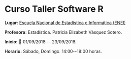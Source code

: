 Curso Taller Software R
===
**Lugar**: [Escuela Nacional de Estadística e Informática (ENEI)](https://www.inei.gob.pe/enei/)

**Profesora:** Estadística. Patricia Elizabeth Vásquez Sotero.

**Inicio:** :calendar: 01/09/2018 -- 23/09/2018.

**Horario:** Sábado, Domingo: 14:00--18:00 horas.